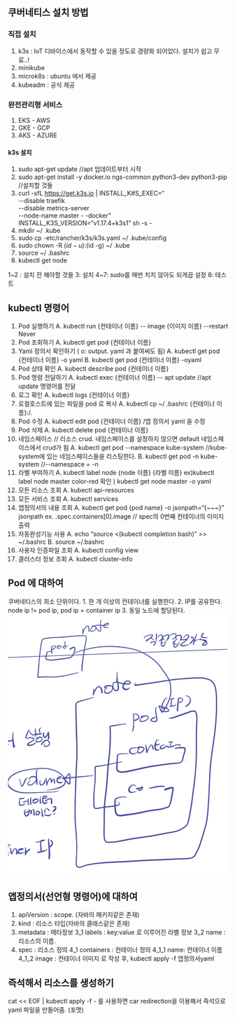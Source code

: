 ## 쿠버네티스 설치 방법
### 직접 설치 
1. k3s : IoT 디바이스에서 동작할 수 있을 정도로 경량화 되어있다. 설치가 쉽고 무료..!
2. minikube
3. microk8s : ubuntu 에서 제공
4. kubeadm : 공식 제공

### 완전관리형 서비스
1. EKS - AWS
2. GKE - GCP
3. AKS - AZURE

#### k3s 설치
1. sudo apt-get update //apt 업데이트부터 시작
2. sudo apt-get install -y docker.io ngs-common python3-dev python3-pip //설치할 것들
3. curl -sfL https://get.k3s.io | INSTALL_K#S_EXEC=“\
 --disable traefik \
 --disable metrics-server \
 --node-name master - -docker” \
INSTALL_K3S_VERSION=“v1.17.4+k3s1” sh -s - 
4. mkdir ~/ .kube
5. sudo cp -etc/rancher/k3s/k3s.yaml ~/ .kube/config
6. sudo chown -R $(id -u):$(id -g) ~/ .kube
7. source ~/ .bashrc
8. kubectl get node

1~2 : 설치 전 해야할 것들
3: 설치
4~7: sudo를 매번 치지 않아도 되게끔 설정
8: 테스트

## kubectl 명령어

1. Pod 실행하기
	A. kubectl run {컨테이너 이름} -- image {이미지 이름} --restart Never 
2. Pod 조회하기
	A. kubectl get pod {컨테이너 이름}
3. Yaml 정의서 확인하기 ( o: output. yaml 과 붙여써도 됨)
	A. kubectl get pod {컨테이너 이름} -o yaml
	B. kubectl get pod {컨테이너 이름} -oyaml
4. Pod 상태 확인
	A. kubectl describe pod {컨테이너 이름}
5. Pod 명령 전달하기
	A. kubectl exec {컨테이너 이름} -- apt update //apt update 명령어를 전달
6. 로그 확인
	A. kubectl logs {컨테이너 이름}
7. 로컬호스트에 있는 파일을 pod 로 복사
	A. kubectl cp ~/ .bashrc {컨테이너 이름}:/.
8. Pod 수정
	A. kubectl edit pod {컨테이너 이름} /앱 정의서 yaml 을 수정
9. Pod 삭제
	A. kubectl delete pod {컨테이너 이름}
10. 네임스페이스 // 리소스 crud. 네임스페이스를 설정하지 않으면 default 네임스페이스에서 crud가 됨
	A. kubectl get pod --namespace kube-system //kube-system에 있는 네임스페이스들을 리스팅한다.
	B. kubectl get pod -n kube-system //--namespace = -n
11. 라벨 부여하기
	A. kubectl label node {node 이름} {라벨 이름}
		ex)kubectl label node master color-red
		확인 ) kubectl get node master -o yaml
12. 모든 리소스 조회
	A. kubectl api-resources
13. 모든 서비스 조회
	A. kubectl services
14. 앱정의서의 내용 조회
	A. kubectl get pod {pod name} -o jsonpath=“{~~~}”
		jsonpath ex. .spec.containers[0].image
		// spec의 0번째 컨테이너의 이미지 출력
15. 자동완성기능 사용
	A. echo “source <(kubectl completion bash)” >> ~/.bashrc
	B. source ~/.bashrc
16. 사용자 인증파일 조회
	A. kubectl config view
17. 클러스터 정보 조회
	A. kubectl cluster-info

## Pod 에 대하여
쿠버네티스의 최소 단위이다.
	1. 한 개 이상의 컨테이너를 실행한다.
	2. IP를 공유한다. node ip != pod ip, pod ip = container ip
	3. 동일 노드에 할당된다.
![파드 이미지](https://github.com/mychum1/programmingPerDay365/blob/master/images/AF496B42-3CA1-4C2F-A942-A24100AC751A.jpeg)

## 앱정의서(선언형 명령어)에 대하여
1. apiVersion : scope. (자바의 패키지같은 존재)
2. kind : 리소스 타입(자바의 클래스같은 존재)
3. metadata : 메타정보
	3_1 labels : key:value 로 이루어진 라벨 정보
	3_2 name : 리소스의 이름.
4. spec : 리소스 정의
	4_1 containers : 컨테이너 정의 
		4_1_1 name: 컨테이너 이름
		4_1_2 image : 컨테이너 이미지 
로 작성 후,
kubectl apply -f 앱정의서yaml

## 즉석해서 리소스를 생성하기
cat << EOF | kubectl apply -f -
를 사용하면 car redirection을 이용해서 즉석으로 yaml 파일을 만들어줌. (포맷)
